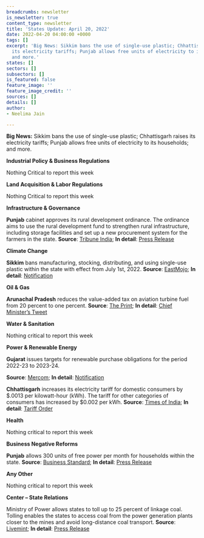 ```yaml
---
breadcrumbs: newsletter
is_newsletter: true
content_type: newsletter
title: 'States Update: April 20, 2022'
date: 2022-04-20 04:00:00 +0000
tags: []
excerpt: 'Big News: Sikkim bans the use of single-use plastic; Chhattisgarh raises
  its electricity tariffs; Punjab allows free units of electricity to its households;
  and more.'
states: []
sectors: []
subsectors: []
is_featured: false
feature_image: ''
feature_image_credit: ''
sources: []
details: []
author:
- Neelima Jain

---
```

**Big News:** Sikkim bans the use of single-use plastic; Chhattisgarh raises its electricity tariffs; Punjab allows free units of electricity to its households; and more.

**Industrial Policy & Business Regulations**

Nothing Critical to report this week

**Land Acquisition & Labor Regulations**

Nothing Critical to report this week

**Infrastructure & Governance**

**Punjab** cabinet approves its rural development ordinance. The ordinance aims to use the rural development fund to strengthen rural infrastructure, including storage facilities and set up a new procurement system for the farmers in the state. **Source**: [Tribune India](https://www.tribuneindia.com/news/punjab/cabinet-okays-ordinance-to-boost-infrastructure-in-punjabs-mandis-386087); **In detail**: [Press Release](http://diprpunjab.gov.in/?q=content/cabinet-approves-punjab-rural-development-amendment-ordinance-2022)

**Climate Change**

**Sikkim** bans manufacturing, stocking, distributing, and using single-use plastic within the state with effect from July 1st, 2022. **Source**: [EastMojo](https://www.eastmojo.com/news/2022/04/14/sikkim-govt-asked-to-ban-plastic-bags-for-a-platic-free-state/); **In detail**: [Notification](http://www.spcb.sikkim.gov.in/docs/SUP-Notice.jpg)

**Oil & Gas**

**Arunachal Pradesh** reduces the value-added tax on aviation turbine fuel from 20 percent to one percent. **Source**: [The Print](https://theprint.in/economy/arunachal-pradesh-cuts-vat-on-jet-fuel-to-1-pc-from-20-pc/913056/); **In detail**: [Chief Minister’s Tweet](https://twitter.com/CNBCTV18Live/status/1513782243294031873?s=20&t=iNm8C_lfUZVhofe0dD9qcQ)

**Water & Sanitation**

Nothing critical to report this week

**Power & Renewable Energy**

**Gujarat** issues targets for renewable purchase obligations for the period 2022-23 to 2023-24.

**Source**: [Mercom](https://mercomindia.com/renewable-power-purchase-obligation-target-in-gujarat-is-17/); **In detail**: [Notification](https://gercin.org/wp-content/uploads/2022/04/Final-RPO-Regulatios-Third-Amendment-08.04.2022.pdf)

**Chhattisgarh** increases its electricity tariff for domestic consumers by $.0013 per kilowatt-hour (kWh). The tariff for other categories of consumers has increased by $0.002 per kWh. **Source**: [Times of India](https://timesofindia.indiatimes.com/city/raipur/2-31-hike-in-power-tariff-in-cg/articleshow/90831501.cms); **In detail**: [Tariff Order](https://cserc.gov.in/upload/upload_news/13-04-2022_16498460741.pdf)

**Health**

Nothing critical to report this week

**Business Negative Reforms**

**Punjab** allows 300 units of free power per month for households within the state. **Source**: [Business Standard](https://www.business-standard.com/article/current-affairs/punjab-govt-announces-300-units-free-power-every-month-from-july-1-122041600544_1.html); **In detail**: [Press Release](http://diprpunjab.gov.in/?q=content/kejriwal%E2%80%99s-free-electricity-guarantee-becomes-reality-cm-bhagwant-mann-announces-300-units)

**Any Other**

Nothing critical to report this week

**Center – State Relations**

Ministry of Power allows states to toll up to 25 percent of linkage coal. Tolling enables the states to access coal from the power generation plants closer to the mines and avoid long-distance coal transport. **Source**: [Livemint](https://www.livemint.com/industry/energy/centre-allows-tolling-of-up-to-25-of-linkage-coal-to-curb-power-shortage-11649857292596.html); **In detail**: [Press Release](https://pib.gov.in/PressReleasePage.aspx?PRID=1816315)
